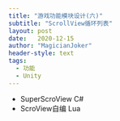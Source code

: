 ```yaml
---
title: "游戏功能模块设计(六)"
subtitle: "ScrollView循环列表"
layout: post
date:   2020-12-15
author: "MagicianJoker"
header-style: text
tags:
  - 功能
  - Unity
---
```


- SuperScroView  C#
- ScroView自编 Lua


